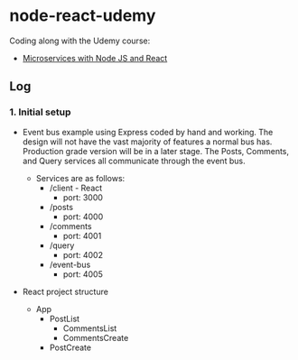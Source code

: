 # node-react-udemy

Coding along with the Udemy course:

- [Microservices with Node JS and React](https://www.udemy.com/course/microservices-with-node-js-and-react/?couponCode=GENAISALE24)

## Log

### 1. Initial setup

- Event bus example using Express coded by hand and working. The design will not have the vast majority of features a normal bus has. Production grade version will be in a later stage. The Posts, Comments, and Query services all communicate through the event bus.

  - Services are as follows:
    - /client - React
      - port: 3000
    - /posts
      - port: 4000
    - /comments
      - port: 4001
    - /query
      - port: 4002
    - /event-bus
      - port: 4005

- React project structure
  - App
    - PostList
      - CommentsList
      - CommentsCreate
    - PostCreate
